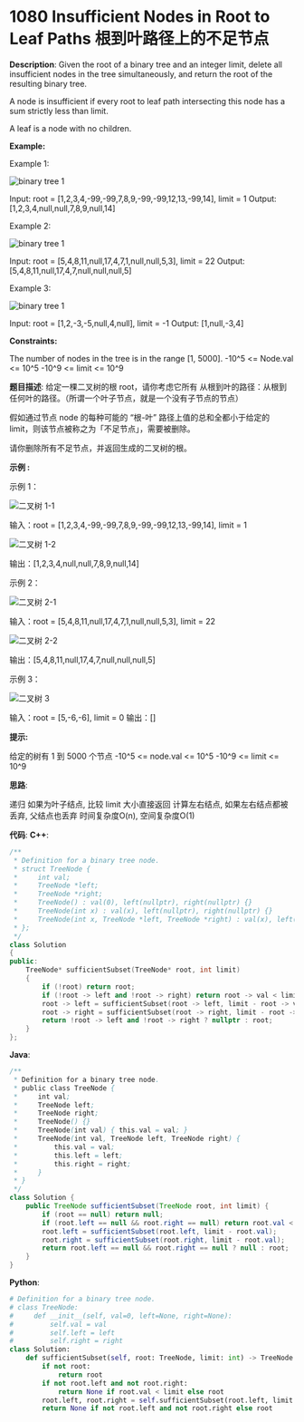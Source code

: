 # 1080 Insufficient Nodes in Root to Leaf Paths 根到叶路径上的不足节点

__Description__:
Given the root of a binary tree and an integer limit, delete all insufficient nodes in the tree simultaneously, and return the root of the resulting binary tree.

A node is insufficient if every root to leaf path intersecting this node has a sum strictly less than limit.

A leaf is a node with no children.

__Example:__

Example 1:

![binary tree 1](https://assets.leetcode.com/uploads/2019/06/05/insufficient-11.png)

Input: root = [1,2,3,4,-99,-99,7,8,9,-99,-99,12,13,-99,14], limit = 1
Output: [1,2,3,4,null,null,7,8,9,null,14]

Example 2:

![binary tree 1](https://assets.leetcode.com/uploads/2019/06/05/insufficient-3.png)

Input: root = [5,4,8,11,null,17,4,7,1,null,null,5,3], limit = 22
Output: [5,4,8,11,null,17,4,7,null,null,null,5]

Example 3:

![binary tree 1](https://assets.leetcode.com/uploads/2019/06/11/screen-shot-2019-06-11-at-83301-pm.png)

Input: root = [1,2,-3,-5,null,4,null], limit = -1
Output: [1,null,-3,4]

__Constraints:__

The number of nodes in the tree is in the range [1, 5000].
-10^5 <= Node.val <= 10^5
-10^9 <= limit <= 10^9

__题目描述__:
给定一棵二叉树的根 root，请你考虑它所有 从根到叶的路径：从根到任何叶的路径。（所谓一个叶子节点，就是一个没有子节点的节点）

假如通过节点 node 的每种可能的 “根-叶” 路径上值的总和全都小于给定的 limit，则该节点被称之为「不足节点」，需要被删除。

请你删除所有不足节点，并返回生成的二叉树的根。

__示例 :__

示例 1：

![二叉树 1-1](https://assets.leetcode-cn.com/aliyun-lc-upload/uploads/2019/06/08/insufficient-1.png)

输入：root = [1,2,3,4,-99,-99,7,8,9,-99,-99,12,13,-99,14], limit = 1

![二叉树 1-2](https://assets.leetcode-cn.com/aliyun-lc-upload/uploads/2019/06/08/insufficient-2.png)

输出：[1,2,3,4,null,null,7,8,9,null,14]

示例 2：

![二叉树 2-1](https://assets.leetcode-cn.com/aliyun-lc-upload/uploads/2019/06/08/insufficient-3.png)

输入：root = [5,4,8,11,null,17,4,7,1,null,null,5,3], limit = 22

![二叉树 2-2](https://assets.leetcode-cn.com/aliyun-lc-upload/uploads/2019/06/08/insufficient-4.png)

输出：[5,4,8,11,null,17,4,7,null,null,null,5]

示例 3：

![二叉树 3](https://assets.leetcode-cn.com/aliyun-lc-upload/uploads/2019/06/08/insufficient-5.png)

输入：root = [5,-6,-6], limit = 0
输出：[]

__提示:__

给定的树有 1 到 5000 个节点
-10^5 <= node.val <= 10^5
-10^9 <= limit <= 10^9

__思路__:

递归
如果为叶子结点, 比较 limit 大小直接返回
计算左右结点, 如果左右结点都被丢弃, 父结点也丢弃
时间复杂度O(n), 空间复杂度O(1)

__代码__:
__C++__:

```C++
/**
 * Definition for a binary tree node.
 * struct TreeNode {
 *     int val;
 *     TreeNode *left;
 *     TreeNode *right;
 *     TreeNode() : val(0), left(nullptr), right(nullptr) {}
 *     TreeNode(int x) : val(x), left(nullptr), right(nullptr) {}
 *     TreeNode(int x, TreeNode *left, TreeNode *right) : val(x), left(left), right(right) {}
 * };
 */
class Solution 
{
public:
    TreeNode* sufficientSubset(TreeNode* root, int limit) 
    {
        if (!root) return root;
        if (!root -> left and !root -> right) return root -> val < limit ? nullptr : root;
        root -> left = sufficientSubset(root -> left, limit - root -> val);
        root -> right = sufficientSubset(root -> right, limit - root -> val);
        return !root -> left and !root -> right ? nullptr : root;
    }
};
```

__Java__:

```Java
/**
 * Definition for a binary tree node.
 * public class TreeNode {
 *     int val;
 *     TreeNode left;
 *     TreeNode right;
 *     TreeNode() {}
 *     TreeNode(int val) { this.val = val; }
 *     TreeNode(int val, TreeNode left, TreeNode right) {
 *         this.val = val;
 *         this.left = left;
 *         this.right = right;
 *     }
 * }
 */
class Solution {
    public TreeNode sufficientSubset(TreeNode root, int limit) {
        if (root == null) return null;
        if (root.left == null && root.right == null) return root.val < limit ? null : root;
        root.left = sufficientSubset(root.left, limit - root.val);
        root.right = sufficientSubset(root.right, limit - root.val);
        return root.left == null && root.right == null ? null : root;
    }
}
```

__Python__:

```Python
# Definition for a binary tree node.
# class TreeNode:
#     def __init__(self, val=0, left=None, right=None):
#         self.val = val
#         self.left = left
#         self.right = right
class Solution:
    def sufficientSubset(self, root: TreeNode, limit: int) -> TreeNode:
        if not root:
            return root
        if not root.left and not root.right:
            return None if root.val < limit else root
        root.left, root.right = self.sufficientSubset(root.left, limit - root.val), self.sufficientSubset(root.right, limit - root.val)
        return None if not root.left and not root.right else root
```

